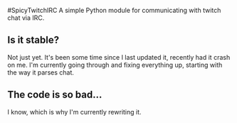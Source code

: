 #SpicyTwitchIRC
A simple Python module for communicating with twitch chat via IRC.

## Is it stable?
Not just yet. It's been some time since I last updated it, recently had it crash on me.
I'm currently going through and fixing everything up, starting with the way it parses chat.

## The code is so bad...
I know, which is why I'm currently rewriting it.